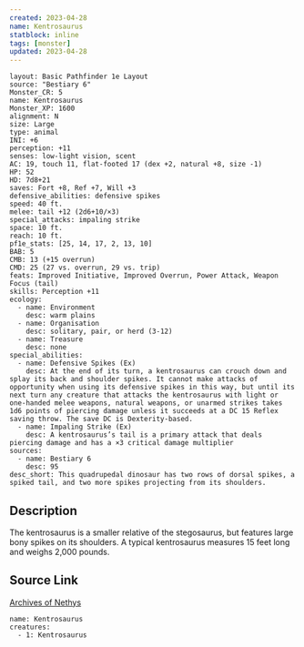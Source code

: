 ```yaml
---
created: 2023-04-28
name: Kentrosaurus
statblock: inline
tags: [monster]
updated: 2023-04-28
---
```

```statblock
layout: Basic Pathfinder 1e Layout
source: "Bestiary 6"
Monster_CR: 5
name: Kentrosaurus
Monster_XP: 1600
alignment: N
size: Large
type: animal
INI: +6
perception: +11
senses: low-light vision, scent
AC: 19, touch 11, flat-footed 17 (dex +2, natural +8, size -1)
HP: 52
HD: 7d8+21
saves: Fort +8, Ref +7, Will +3
defensive_abilities: defensive spikes
speed: 40 ft.
melee: tail +12 (2d6+10/×3)
special_attacks: impaling strike
space: 10 ft.
reach: 10 ft.
pf1e_stats: [25, 14, 17, 2, 13, 10]
BAB: 5
CMB: 13 (+15 overrun)
CMD: 25 (27 vs. overrun, 29 vs. trip)
feats: Improved Initiative, Improved Overrun, Power Attack, Weapon Focus (tail)
skills: Perception +11
ecology:
  - name: Environment
    desc: warm plains
  - name: Organisation
    desc: solitary, pair, or herd (3-12)
  - name: Treasure
    desc: none
special_abilities:
  - name: Defensive Spikes (Ex)
    desc: At the end of its turn, a kentrosaurus can crouch down and splay its back and shoulder spikes. It cannot make attacks of opportunity when using its defensive spikes in this way, but until its next turn any creature that attacks the kentrosaurus with light or one-handed melee weapons, natural weapons, or unarmed strikes takes 1d6 points of piercing damage unless it succeeds at a DC 15 Reflex saving throw. The save DC is Dexterity-based.
  - name: Impaling Strike (Ex)
    desc: A kentrosaurus’s tail is a primary attack that deals piercing damage and has a ×3 critical damage multiplier
sources:
  - name: Bestiary 6
    desc: 95
desc_short: This quadrupedal dinosaur has two rows of dorsal spikes, a spiked tail, and two more spikes projecting from its shoulders.
```
## Description
The kentrosaurus is a smaller relative of the stegosaurus, but features large bony spikes on its shoulders. A typical kentrosaurus measures 15 feet long and weighs 2,000 pounds.
## Source Link
[Archives of Nethys](https://aonprd.com/MonsterDisplay.aspx?ItemName=Kentrosaurus)
```encounter-table
name: Kentrosaurus
creatures:
  - 1: Kentrosaurus
```
